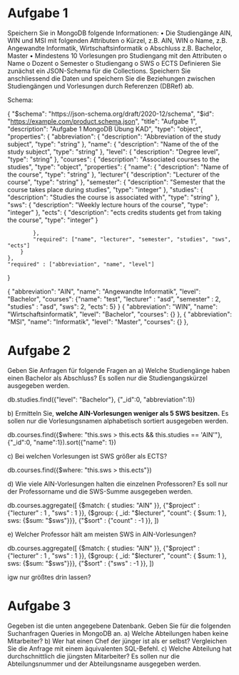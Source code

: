 # Aufgabe 1
Speichern Sie in MongoDB folgende Informationen:
• Die Studiengänge AIN, WIN und MSI mit folgenden Attributen
o Kürzel, z.B. AIN, WIN
o Name, z.B. Angewandte Informatik, Wirtschaftsinformatik
o Abschluss z.B. Bachelor, Master
• Mindestens 10 Vorlesungen pro Studiengang mit den Attributen
o Name
o Dozent
o Semester
o Studiengang
o SWS
o ECTS
Definieren Sie zunächst ein JSON-Schema für die Collections. Speichern Sie
anschliessend die Daten und speichern Sie die Beziehungen zwischen
Studiengängen und Vorlesungen durch Referenzen (DBRef) ab.

Schema:

{
  "$schema": "https://json-schema.org/draft/2020-12/schema",
  "$id": "https://example.com/product.schema.json",
  "title": "Aufgabe 1",
  "description": "Aufgabe 1 MongoDB Übung KAD",
  "type": "object",
    "properties": {
        "abbreviation": {
            "description": "Abbreviation of the study subject",
            "type": "string"
        },
        "name": {
            "description": "Name of the of the study subject",
            "type": "string"
        },
        "level": {
            "description": "Degree level",
            "type": "string"
        },
        "courses": {
            "description": "Associated courses to the studies",
            "type": "object",
            "properties": {
                "name": {
                    "description": "Name of the course",
                    "type": "string"
                },
                "lecturer"{
                    "description": "Lecturer of the course",
                    "type": "string"
                },
                "semester": {
                    "description": "Semester that the course takes place during studies",
                    "type": "integer"
                },
                "studies": {
                    "description": "Studies the course is associated with",
                    "type": "string"
                },
                "sws": {
                    "description": "Weekly lecture hours  of the course",
                    "type": "integer"
                },
                "ects": {
                    "description": "ects credits students get from taking the course",
                    "type": "integer"
                }

            },
            "required": ["name", "lecturer", "semester", "studies", "sws", "ects"] 
        }
    },
    "required" : ["abbreviation", "name", "level"]
}


{
    "abbreviation": "AIN",
    "name": "Angewandte Informatik",
    "level": "Bachelor",
    "courses": {"name": "test", "lecturer" : "asd", "semester" : 2, "studies" : "asd", "sws": 2, "ects": 5}
}
{
    "abbreviation": "WIN",
    "name": "Wirtschaftsinformatik",
    "level": "Bachelor",
    "courses": {}
},
{
    "abbreviation": "MSI",
    "name": "Informatik",
    "level": "Master",
    "courses": {}
},



# Aufgabe 2
Geben Sie Anfragen für folgende Fragen an
a) Welche Studiengänge haben einen Bachelor als Abschluss? Es sollen nur die
Studiengangskürzel ausgegeben werden.

db.studies.find({"level": "Bachelor"}, {"_id":0, "abbreviation":1})

b) Ermitteln Sie, **welche AIN-Vorlesungen weniger als 5 SWS besitzen.** Es sollen nur
die Vorlesungsnamen alphabetisch sortiert ausgegeben werden.

db.courses.find({$where: "this.sws > this.ects && this.studies == 'AIN'"}, {"_id":0, "name":1}).sort({"name": 1})

c) Bei welchen Vorlesungen ist SWS größer als ECTS?

db.courses.find({$where: "this.sws > this.ects"})

d) Wie viele AIN-Vorlesungen halten die einzelnen Professoren? Es soll nur der
Professorname und die SWS-Summe ausgegeben werden.

db.courses.aggregate([
    {$match: { studies: "AIN" }},
    {"$project" : {"lecturer" : 1 , "sws" : 1 }},
    {$group: { _id: "$lecturer", "count": { $sum: 1 }, sws: {$sum: "$sws"}}},
    {"$sort" : {"count" : -1 }},
])

e) Welcher Professor hält am meisten SWS in AIN-Vorlesungen?

db.courses.aggregate([
    {$match: { studies: "AIN" }},
    {"$project" : {"lecturer" : 1 , "sws" : 1 }},
    {$group: { _id: "$lecturer", "count": { $sum: 1 }, sws: {$sum: "$sws"}}},
    {"$sort" : {"sws" : -1 }},
])

igw nur größtes drin lassen?


# Aufgabe 3
Gegeben ist die unten angegebene Datenbank.
Geben Sie für die folgenden Suchanfragen Queries in MongoDB an.
a)
Welche Abteilungen haben keine Mitarbeiter?
b)
Wer hat einen Chef der jünger ist als er selbst? Vergleichen Sie die Anfrage mit
einem äquivalenten SQL-Befehl.
c)
Welche Abteilung hat durchschnittlich die jüngsten Mitarbeiter? Es sollen nur die
Abteilungsnummer und der Abteilungsname ausgegeben werden.